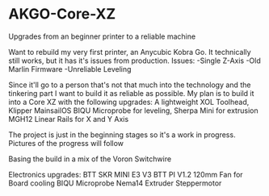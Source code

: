 # AKGO-Core-XZ
Upgrades from an beginner printer to a reliable machine

Want to rebuild my very first printer, an Anycubic Kobra Go. It technically still works, but it has it's issues from production. 
Issues:
-Single Z-Axis
-Old Marlin Firmware
-Unreliable Leveling

Since it'll go to a person that's not that much into the technology and the tinkering part I want to build it as reliable as possible. 
My plan is to build it into a Core XZ with the following upgrades:
A lightweight XOL Toolhead, 
Klipper MainsailOS
BIQU Microprobe for leveling, 
Sherpa Mini for extrusion 
MGH12 Linear Rails for X and Y Axis 

The project is just in the beginning stages so it's a work in progress. Pictures of the progress will follow

Basing the build in a mix of the Voron Switchwire

Electronics upgrades:
BTT SKR MINI E3 V3
BTT PI V1.2
120mm Fan for Board cooling
BIQU Microprobe
Nema14 Extruder Steppermotor

